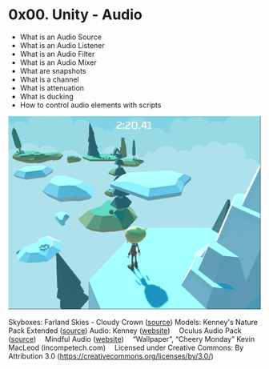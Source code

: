 # 0x00. Unity - Audio

- What is an Audio Source
- What is an Audio Listener
- What is an Audio Filter
- What is an Audio Mixer
- What are snapshots
- What is a channel
- What is attenuation
- What is ducking
- How to control audio elements with scripts

![](images/Platformer.PNG)

Skyboxes: Farland Skies - Cloudy Crown ([source](https://assetstore.unity.com/packages/2d/textures-materials/sky/farland-skies-cloudy-crown-60004))
Models: Kenney's Nature Pack Extended ([source](https://kenney.nl/assets/nature-pack-extended))
Audio: Kenney ([website](https://kenney.nl/))
&emsp;Oculus Audio Pack ([source](https://intranet.hbtn.io/rltoken/VscmaPYMckVoCkn-HyJbJw))
&emsp;Mindful Audio ([website](https://intranet.hbtn.io/rltoken/UHFke5sYmkpW5_KUZl1QGQ))
&emsp;“Wallpaper”, “Cheery Monday” Kevin MacLeod (incompetech.com)
&emsp;Licensed under Creative Commons: By Attribution 3.0 (https://creativecommons.org/licenses/by/3.0/)
